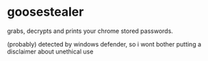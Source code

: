 # goosestealer

grabs, decrypts and prints your chrome stored passwords.

(probably) detected by windows defender, so i wont bother putting a disclaimer about unethical use
